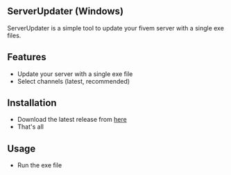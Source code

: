 ## ServerUpdater (Windows)

ServerUpdater is a simple tool to update your fivem server with a single exe files.

## Features
- Update your server with a single exe file
- Select channels (latest, recommended)

## Installation
- Download the latest release from [here](https://github.com/NikXpro/serverUpdater/releases)
- That's all

## Usage
- Run the exe file
